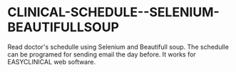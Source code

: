 # CLINICAL-SCHEDULE--SELENIUM-BEAUTIFULLSOUP
Read doctor's schedulle using Selenium and Beautifull soup. The schedulle can be programed for sending email the day before. It works for EASYCLINICAL web software. 
